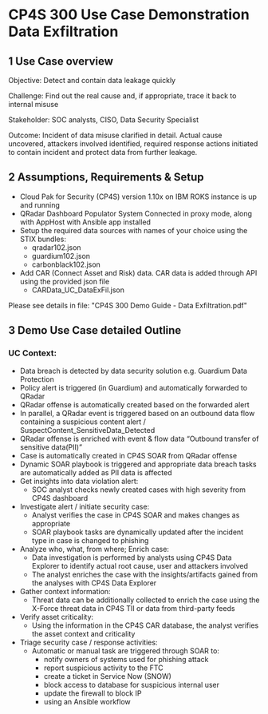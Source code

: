 # CP4S 300 Use Case Demonstration Data Exfiltration

## 1 Use Case overview

Objective: Detect and contain data leakage quickly

Challenge: Find out the real cause and, if appropriate, trace it back to internal misuse

Stakeholder: SOC analysts, CISO, Data Security Specialist 

Outcome: Incident of data misuse clarified in detail. Actual cause uncovered, attackers involved identified, required response actions initiated to contain incident and protect data from further leakage.

## 2 Assumptions, Requirements & Setup

-	Cloud Pak for Security (CP4S) version 1.10x on IBM ROKS instance is up and running
-	QRadar Dashboard Populator System Connected in proxy mode, along with AppHost with Ansible app installed 
-	Setup the required data sources with names of your choice using the STIX bundles:
     - qradar102.json 
     - guardium102.json 
     - carbonblack102.json 
- Add CAR (Connect Asset and Risk) data. CAR data is added through API using the provided json file 
  - CARData_UC_DataExFil.json 
  
Please see details in file: "CP4S 300 Demo Guide - Data Exfiltration.pdf"

## 3 Demo Use Case detailed Outline

### UC Context:
- Data breach is detected by data security solution e.g. Guardium Data Protection
- Policy alert is triggered (in Guardium) and automatically forwarded to QRadar
- QRadar offense is automatically created based on the forwarded alert
- In parallel, a QRadar event is triggered based on an outbound data flow containing a suspicious content alert / SuspectContent_SensitiveData_Detected
- QRadar offense is enriched with event & flow data “Outbound transfer of sensitive data(PII)” 
- Case is automatically created in CP4S SOAR from QRadar offense
- Dynamic SOAR playbook is triggered and appropriate data breach tasks are automatically added as PII data is affected
- Get insights into data violation alert:
  - SOC analyst checks newly created cases with high severity from CP4S dashboard
- Investigate alert / initiate security case:
	- Analyst verifies the case in CP4S SOAR and makes changes as appropriate
	- SOAR playbook tasks are dynamically updated after the incident type in case is changed to phishing
- Analyze who, what, from where; Enrich case:
	- Data investigation is performed by analysts using CP4S Data Explorer to identify actual root cause, user and attackers involved
	- The analyst enriches the case with the insights/artifacts gained from the analyses with CP4S Data Explorer 
- Gather context information:
	- Threat data can be additionally collected to enrich the case using the X-Force threat data in CP4S TII or data from third-party feeds
- Verify asset criticality:
	- Using the information in the CP4S CAR database, the analyst verifies the asset context and criticality 
- Triage security case / response activities:
  - Automatic or manual task are triggered through SOAR to:
	  - notify owners of systems used for phishing attack
	  - report suspicious activity to the FTC
	  - create a ticket in Service Now (SNOW)
       - block access to database for suspicious internal user
	  - update the firewall to block IP 
       - using an Ansible workflow  
  

